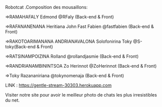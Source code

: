 Robotcat .Composition des mousaillons:

=>RAMAHAFALY Edmond @RFaly (Back-end & Front)

=>RAFANANENANA Heritiana John Fast Fabien @fastfabien (Back-end  & Front)

=>RAKOTOARIMANANA ANDRIANAVALONA Solofonirina Toky @S-toky(Back-end & Front)

=>RATSINAMPOIZINA Rolland @rollandjasmie (Back-end & Front)

=>RANDRIANAMBININTSOA Zo Herinnot @ZoHerinnot (Back-end & Front)

=>Toky Razananiriana @tokynomenaja (Back-end & Front)


LINK : https://gentle-stream-30303.herokuapp.com

Visiter notre site pour avoir le meilleur photo de chats les plus irresistibles du net.


